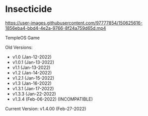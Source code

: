 # Insecticide
 
 
https://user-images.githubusercontent.com/97777854/150625616-1856eba4-bbd4-4e2a-9766-8f24a759d65d.mp4
 
 
 TempleOS Game 

Old Versions: 

- v1.0    (Jan-12-2022)
- v1.0.1  (Jan-13-2022)
- v1.1    (Jan-13-2022)
- v1.2    (Jan-14-2022)
- v1.2.1  (Jan-15-2022)
- v1.3    (Jan-16-2022)
- v1.3.1  (Jan-17-2022) 
- v1.3.3  (Jan-22-2022) 
- v1.3.4  (Feb-06-2022) (INCOMPATIBLE) 

Current Version: v1.4.00 (Feb-27-2022) 
 
